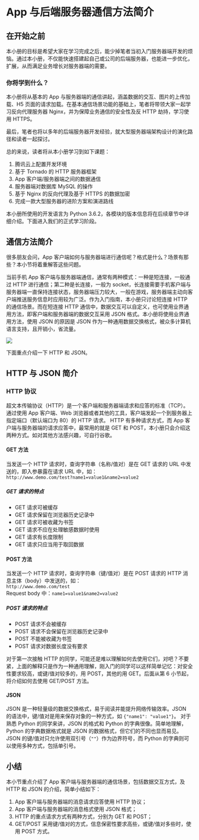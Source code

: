 # App 与后端服务器通信方法简介

## 在开始之前

本小册的目标是希望大家在学习完成之后，能少掉笔者当初入门服务器端开发的烦恼。通过本小册，不仅能快速搭建起自己或公司的后端服务器，也能进一步优化，扩展，从而满足业务增长对服务器端的需要。

### 你将学到什么？

本小册将从基本的 App 与服务器端的通信讲起，涵盖数据的交互、图片的上传加载、H5 页面的请求加载。在基本通信场景功能的基础上，笔者将带领大家一起学习反向代理服务器 Nginx，并为保障业务通信的安全性及反 HTTP 劫持，学习使用 HTTPS。

最后，笔者也将以多年的后端服务器开发经验，就大型服务器端架构设计的演化路径和读者一起探讨。

总的来说，读者将从本小册学习到如下课题：

1.  腾讯云上配置开发环境
2.  基于 Tornado 的 HTTP 服务器框架
3.  App 客户端/服务器端之间的数据通信
4.  服务器端对数据库 MySQL 的操作
5.  基于 Nginx 的反向代理及基于 HTTPS 的数据加密
6.  完成一款大型服务器的进阶方案和演进路线

本小册所使用的开发语言为 Python 3.6.2，各模块的版本信息将在后续章节中详细介绍。下面进入我们的正式学习阶段。

## 通信方法简介

很多朋友会问，App 客户端如何与服务器端进行通信呢？格式是什么？场景有那些？本小节将着重解答这些问题。

当前手机 App 客户端与服务器端通信，通常有两种模式：一种是短连接，一般通过 HTTP 进行通信；第二种是长连接，一般为 socket，长连接需要手机客户端与服务器端一直保持连接状态，服务器端压力较大，一般在游戏，服务器端主动向客户端推送服务信息时应用较为广泛。作为入门指南，本小册只讨论短连接 HTTP 的通信场景。而在短连接 HTTP 通信中，数据交互可以自定义，也可使用业界通用方法，即客户端和服务器端的数据交互采用 JSON 格式。本小册将使用业界通用方法，使用 JSON 的原因是 JSON 作为一种通用数据交换格式，被众多计算机语言支持，且开销小，省流量。

![](https://user-gold-cdn.xitu.io/2018/4/23/162f0999afb8716b?w=718&h=177&f=png&s=28959)

下面重点介绍一下 HTTP 和 JSON。

## HTTP 与 JSON 简介

### HTTP 协议

超文本传输协议（HTTP）是一个客户端和服务器端请求和应答的标准（TCP）。通过使用 App 客户端、Web 浏览器或者其他的工具，客户端发起一个到服务器上指定端口（默认端口为 80）的 HTTP 请求。 HTTP 有多种请求方式，而 App 客户端与服务器端的请求应答中，最常用的就是 GET 和 POST，本小册只会介绍这两种方式。如对其他方法感兴趣，可自行谷歌。

#### GET 方法

当发送一个 HTTP 请求时，查询字符串（名称/值对）是在 GET 请求的 URL 中发送的，即入参暴露在请求 URL 中，如：  
`http://www.demo.com/test?name1=value1&name2=value2`

##### GET 请求的特点

*   GET 请求可被缓存
*   GET 请求保留在浏览器历史记录中
*   GET 请求可被收藏为书签
*   GET 请求不应在处理敏感数据时使用
*   GET 请求有长度限制
*   GET 请求只应当用于取回数据

#### POST 方法

当发送一个 HTTP 请求时，查询字符串（键/值对）是在 POST 请求的 HTTP 消息主体（body）中发送的，如：  
`http://www.demo.com/test`  
Request body 中：`name1=value1&name2=value2`

##### POST 请求的特点

*   POST 请求不会被缓存
*   POST 请求不会保留在浏览器历史记录中
*   POST 不能被收藏为书签
*   POST 请求对数据长度没有要求

对于第一次接触 HTTP 的同学，可能还是难以理解如何去使用它们，对吧？不要紧，上面的解释只是作为一种通用理解，刚入门的同学可以这样简单记忆：对安全性要求较高，或键/值对较多的，用 POST，其他的用 GET。后面从第 6 小节起，将介绍如何去使用 GET/POST 方法。

#### JSON

JSON 是一种轻量级的数据交换格式，易于阅读并能提升网络传输效率。JSON 的语法中，键/值对是用来保存对象的一种方式，如 `{"name1": "value1"}`。 对于熟悉 Python 的同学来讲，JSON 的格式和 Python 的字典很像。简单地理解，Python 的字典数据格式就是 JSON 的数据格式，但它们的不同也显而易见。JSON 的键/值对只允许使用双引号（`""`）作为边界符号，而 Python 的字典则可以使用多种方式，包括单引号。

## 小结

本小节重点介绍了 App 客户端与服务器端的通信场景，包括数据交互方式，及 HTTP 和 JSON 的介绍，简单小结如下：

1.  App 客户端与服务器端的消息请求应答使用 HTTP 协议；
2.  App 客户端与服务器端的消息格式使用 JSON 格式；
3.  HTTP 的重点请求方式有两种方式，分别为 GET 和 POST；
4.  GET/POST 采用键/值对的方式，信息保密性要求高些，或键/值对多些时，使用 POST 方式。